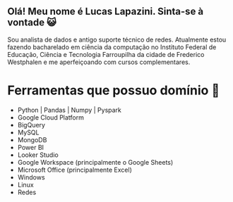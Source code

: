 ## Olá! Meu nome é Lucas Lapazini. Sinta-se à vontade :smiley_cat:

Sou analista de dados e antigo suporte técnico de redes. Atualmente estou fazendo bacharelado em ciência da computação no Instituto Federal de Educação, Ciência e Tecnologia Farroupilha da cidade de Frederico Westphalen e me aperfeiçoando com cursos complementares.

# Ferramentas que possuo domínio :triangular_ruler:
- Python | Pandas | Numpy | Pyspark
- Google Cloud Platform
- BigQuery
- MySQL
- MongoDB
- Power BI
- Looker Studio
- Google Workspace (principalmente o Google Sheets)
- Microsoft Office (principalmente Excel)
- Windows
- Linux
- Redes

